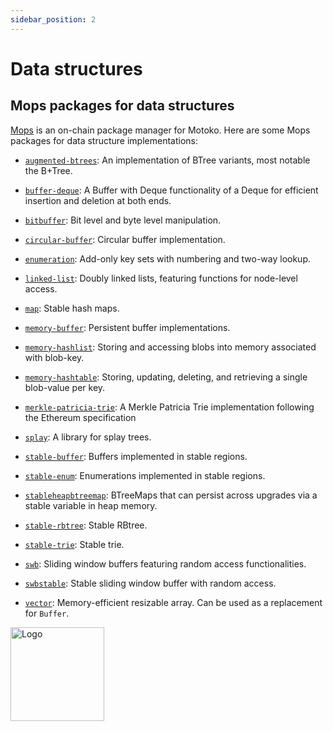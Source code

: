 ```yaml
---
sidebar_position: 2
---
```


# Data structures

## Mops packages for data structures

[Mops](https://mops.one/) is an on-chain package manager for Motoko. Here are some Mops packages for data structure implementations:

- [`augmented-btrees`](https://mops.one/augmented-btrees): An implementation of BTree variants, most notable the B+Tree.

- [`buffer-deque`](https://mops.one/buffer-deque): A Buffer with Deque functionality of a Deque for efficient insertion and deletion at both ends.

- [`bitbuffer`](https://mops.one/bitbuffer): Bit level and byte level manipulation.

- [`circular-buffer`](https://mops.one/circular-buffer): Circular buffer implementation.

- [`enumeration`](https://mops.one/enumeration): Add-only key sets with numbering and two-way lookup.

- [`linked-list`](https://mops.one/linked-list): Doubly linked lists, featuring functions for node-level access.

- [`map`](https://mops.one/map): Stable hash maps.

- [`memory-buffer`](https://mops.one/memory-buffer): Persistent buffer implementations.

- [`memory-hashlist`](https://mops.one/memory-hashlist): Storing and accessing blobs into memory associated with blob-key.

- [`memory-hashtable`](https://mops.one/memory-hashtable): Storing, updating, deleting, and retrieving a single blob-value per key.

- [`merkle-patricia-trie`](https://mops.one/merkle-patricia-trie): A Merkle Patricia Trie implementation following the Ethereum specification

- [`splay`](https://mops.one/splay): A library for splay trees.

- [`stable-buffer`](https://mops.one/stable-buffer): Buffers implemented in stable regions.

- [`stable-enum`](https://mops.one/stable-enum): Enumerations implemented in stable regions.

- [`stableheapbtreemap`](https://mops.one/stableheapbtreemap): BTreeMaps that can persist across upgrades via a stable variable in heap memory.

- [`stable-rbtree`](https://mops.one/stable-rbtree): Stable RBtree.

- [`stable-trie`](https://mops.one/stable-trie): Stable trie. 

- [`swb`](https://mops.one/swb): Sliding window buffers featuring random access functionalities.

- [`swbstable`](https://mops.one/swbstable): Stable sliding window buffer with random access.

- [`vector`](https://mops.one/vector): Memory-efficient resizable array. Can be used as a replacement for `Buffer`.


<img src="https://github.com/user-attachments/assets/844ca364-4d71-42b3-aaec-4a6c3509ee2e" alt="Logo" width="150" height="150" />
